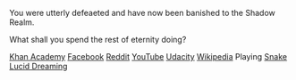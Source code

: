 You were utterly defeaeted and have now been banished to the Shadow Realm.

What shall you spend the rest of eternity doing?

[Khan Academy](https://www.khanacademy.org/)
[Facebook](https://www.facebook.com/)
[Reddit](https://www.reddit.com/)
[YouTube](https://www.youtube.com/)
[Udacity](https://www.udacity.com/)
[Wikipedia](https://www.wikipedia.org/)
Playing [Snake](http://patorjk.com/games/snake/)
[Lucid Dreaming](../../lucidream/lucidream.md)